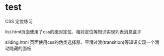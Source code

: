 # test
CSS 定位练习

list.html页面使用了css的绝对定位、相对定位等知识实现列表消息盒子

sliding.html 页面使用css的伪类选择器、平滑过渡(transition)等知识实现一个滑动隐藏的面板
